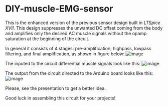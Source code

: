 # DIY-muscle-EMG-sensor

This is the enhanced version of the previous sensor design built in *LTSpice XVII*. This design suppresses the unwanted DC offset coming from the body and amplifies only the desired AC muscle signals without the opamp saturation at the beginning of the circuit. 

In general it consists of 4 stages: pre-amplification, highpass, lowpass filtering, and final amplification, as shown in figure below:
![image](https://user-images.githubusercontent.com/111345810/208087817-2128adbb-f505-4066-86ea-71def9da0cba.png)

The inputed to the circuit differential muscle signals look like this:
![image](https://user-images.githubusercontent.com/111345810/208087904-44811cfe-e894-4426-992d-3f0ac58a744b.png)

The output from the circuit directed to the Arduino board looks like this:
![image](https://user-images.githubusercontent.com/111345810/208087998-ba622e51-3941-417a-a79f-e43ae79bde29.png)

Please, see the presentation to get a better idea.

Good luck in assembling this circuit for your projects!

